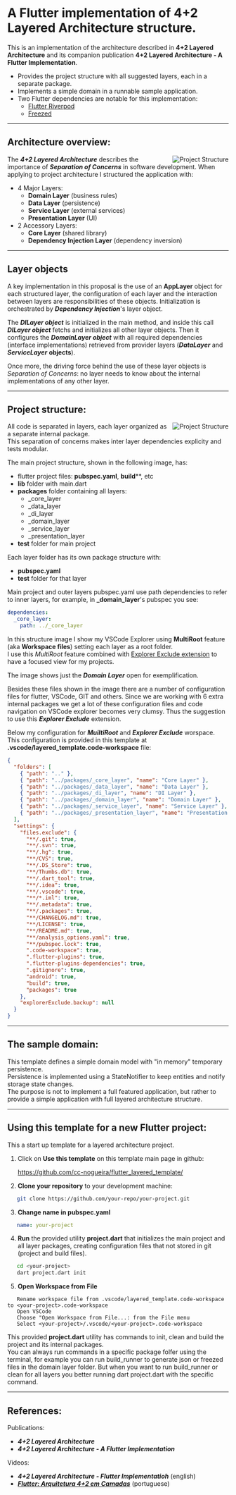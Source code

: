 # A Flutter implementation of **4+2 Layered Architecture** structure.

This is an implementation of the architecture described in **4+2 Layered Architecture** and its
companion publication **4+2 Layered Architecture - A Flutter Implementation**. 

- Provides the project structure with all suggested layers, each in a separate package.
- Implements a simple domain in a runnable sample application.
- Two Flutter dependencies are notable for this implementation:
  - [Flutter Riverpod](https://pub.dev/packages/flutter_riverpod)
  - [Freezed](https://pub.dev/packages/freezed)

---

## Architecture overview:

<img align="right" src="https://raw.githubusercontent.com/cc-nogueira/flutter_layered_template/media/4+2_Layered_Architecture_380x470.png?raw=true" alt="Project Structure" style="padding-left: 20px">

The ***4+2 Layered Architecture*** describes the importance of ***Separation of Concerns*** in software development. When
applying to project architecture I structured the application with:


- 4 Major Layers:
  - **Domain Layer** (business rules)
  - **Data Layer** (persistence)
  - **Service Layer** (external services)
  - **Presentation Layer** (UI)
- 2 Accessory Layers:
  - **Core Layer** (shared library)
  - **Dependency Injection Layer** (dependency inversion)

---

## Layer objects
A key implementation in this proposal is the use of an **AppLayer** object for each structured layer,
the configuration of each layer and the interaction between layers are responsibilities of these objects.
Initialization is orchestrated by ***Dependency Injection***'s layer object.

The ***DILayer object*** is initialized in the main method, and inside this call ***DILayer object*** fetchs and
initializes all other layer objects. Then it configures the ***DomainLayer object*** with all required dependencies
(interface implementations) retrieved from provider layers (***DataLayer*** and ***ServiceLayer*** **objects**).

Once more, the driving force behind the use of these layer objects is *Separation of Concerns*: no layer needs to know about the internal implementations of any other layer.

---

## Project structure:

<img align="right" src="https://raw.githubusercontent.com/cc-nogueira/flutter_layered_template/media/Project_Structure.png?raw=true" alt="Project Structure">

All code is separated in layers, each layer organized as a separate internal package.  
This separation of concerns makes inter layer dependencies explicity and tests modular.  

The main project structure, shown in the following image, has:
* flutter project files: **pubspec.yaml**, **build****, etc
* **lib** folder with main.dart
* **packages** folder containing all layers:
  * _core_layer
  * _data_layer
  * _di_layer
  * _domain_layer
  * _service_layer
  * _presentation_layer
* **test** folder for main project

Each layer folder has its own package structure with:
* **pubspec.yaml**
* **test** folder for that layer

Main project and outer layers pubspec.yaml use path dependencies to
refer to inner layers, for example, in **_domain_layer**'s pubspec you see:

``` yaml
dependencies:
  _core_layer:
    path: ../_core_layer
```

In this structure image I show my VSCode Explorer using **MultiRoot** feature (aka **Workspace files**) setting each layer as a root folder.  
I use this *MultiRoot* feature combined with [Explorer Exclude extension](https://marketplace.visualstudio.com/items?itemName=RedVanWorkshop.explorer-exclude-vscode-extension) to have a focused view for my projects.

The image shows just the ***Domain Layer*** open for exemplification. 

Besides these files shown in the image there are a number of configuration files for flutter, VSCode, GIT and others. Since we are working with 6 extra internal packages we get a lot of these configuration files and code navigation on VSCode explorer becomes very clumsy. Thus the suggestion to use this ***Explorer Exclude*** extension.

Below my configuration for ***MuiltiRoot*** and ***Explorer Exclude*** worspace. This configuration is provided in this template at **.vscode/layered_template.code-workspace** file:
``` json
{
  "folders": [
    { "path": ".." },
    { "path": "../packages/_core_layer", "name": "Core Layer" },
    { "path": "../packages/_data_layer", "name": "Data Layer" },
    { "path": "../packages/_di_layer", "name": "DI Layer" },
    { "path": "../packages/_domain_layer", "name": "Domain Layer" },
    { "path": "../packages/_service_layer", "name": "Service Layer" },
    { "path": "../packages/_presentation_layer", "name": "Presentation Layer" }
  ],
  "settings": {
    "files.exclude": {
      "**/.git": true,
      "**/.svn": true,
      "**/.hg": true,
      "**/CVS": true,
      "**/.DS_Store": true,
      "**/Thumbs.db": true,
      "**/.dart_tool": true,
      "**/.idea": true,
      "**/.vscode": true,
      "**/*.iml": true,
      "**/.metadata": true,
      "**/.packages": true,
      "**/CHANGELOG.md": true,
      "**/LICENSE": true,
      "**/README.md": true,
      "**/analysis_options.yaml": true,
      "**/pubspec.lock": true,
      ".code-workspace": true,
      ".flutter-plugins": true,
      ".flutter-plugins-dependencies": true,
      ".gitignore": true,
      "android": true,
      "build": true,
      "packages": true
    },
    "explorerExclude.backup": null
  }
}
```

---

## The sample domain:
This template defines a simple domain model with "in memory" temporary persistence.  
Persistence is implemented using a StateNotifier to keep entities and notify storage state changes.  
The purpose is not to implement a full featured application, but rather to provide a
simple application with full layered architecture structure.

---

## Using this template for a new Flutter project:
This a start up template for a layered architecture project. 
1. Click on **Use this template** on this template main page in github:

   https://github.com/cc-nogueira/flutter_layered_template/

2. **Clone your repository** to your development machine:
```bash
   git clone https://github.com/your-repo/your-project.git
```

3. **Change name in pubspec.yaml**
```yaml
   name: your-project
```

4. **Run** the provided utility **project.dart** that initializes the main project
and all layer packages, creating configuration files that not stored in git (project
and build files).  

```bash
   cd <your-project>
   dart project.dart init
```

5. **Open Workspace from File** 

```
   Rename workspace file from .vscode/layered_template.code-workspace to <your-project>.code-workspace
   Open VSCode
   Choose "Open Workspace from File...: from the File menu
   Select <your-project>/.vscode/<your-project>.code-workspace
```

This provided **project.dart** utility has commands to init, clean and build
the project and its internal packages.  
You can always run commands in a specific package folfer using the terminal,
for example you can run build_runner to generate json or freezed files in the
domain layer folder. But when you want to run build_runner or clean for all layers
you better running dart project.dart with the specific command.

---

## References:

Publications:
- ***4+2 Layered Architecture***
- ***4+2 Layered Architecture - A Flutter Implementation***

Videos:
- ***4+2 Layered Architecture - Flutter Implementatioh*** (english)
- ***[Flutter: Arquitetura 4+2 em Camadas](https://odysee.com/@Flutter:8/Flutter_Arquitetura_4+2:2)*** (portuguese)